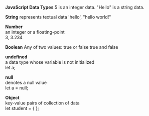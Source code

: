 **JavaScript Data Types**
5 is an integer data.
"Hello" is a string data.

**String**
represents textual data	
'hello', "hello world!" 

**Number**	
an integer or a floating-point 	
3, 3.234

**Boolean**
Any of two values: true or false	true and false

**undefined**	
a data type whose variable is not initialized	
let a;

**null**	
denotes a null value	
let a = null;

**Object**	
key-value pairs of collection of data	
let student = { };